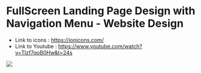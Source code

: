 # FullScreen Landing Page Design with Navigation Menu - Website Design
* Link to icons : https://ionicons.com/
* Link to Youtube : https://www.youtube.com/watch?v=Tlzf7qoB0Hw&t=24s

![](https://media.giphy.com/media/kz5cvbqcuQz02Ja0cU/giphy.gif)